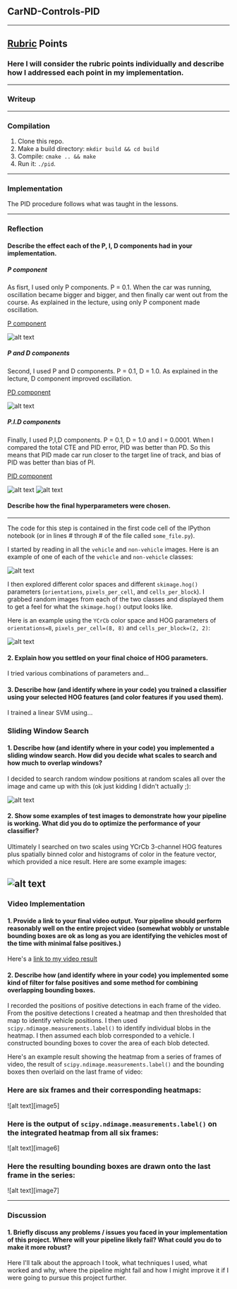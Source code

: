 ##  CarND-Controls-PID

[//]: # (Image References)
[image1]: ./results/Lecture_P.png
[image2]: ./results/Lecture_PD.png
[image3]: ./results/PD_error.png
[image4]: ./results/PID_error.png

[video1]: ./results/001_P2.mov
[video2]: ./results/002_P2.mov
[video3]: ./results/003_P2.mov

---

## [Rubric](https://review.udacity.com/#!/rubrics/824/view) Points
### Here I will consider the rubric points individually and describe how I addressed each point in my implementation.  

---
### Writeup

---

### Compilation

1. Clone this repo.
2. Make a build directory: `mkdir build && cd build`
3. Compile: `cmake .. && make`
4. Run it: `./pid`. 

---

### Implementation
The PID procedure follows what was taught in the lessons.

---

### Reflection
#### Describe the effect each of the P, I, D components had in your implementation.
##### P component
As fisrt, I used only P components. P = 0.1.
When the car was running, oscillation became bigger and bigger, and then finally car went out from the course.
As explained in the lecture, using only P component made oscillation.

[P component](./results/001_P2.mov)

![alt text][image1]


##### P and D components
Second, I used P and D components. P = 0.1, D = 1.0. 
As explained in the lecture, D component improved oscillation.

[PD component](./results/002_PD2.mov)

![alt text][image2]

##### P.I.D components
Finally, I used P,I,D components. P = 0.1, D = 1.0 and I = 0.0001. 
When I compared the total CTE and PID error, PID was better than PD. So this means that PID made car run closer to the target line of track, and bias of PID was better than bias of PI.

[PID component](./results/003_PID2.mov)

![alt text][image3]
![alt text][image4]

#### Describe how the final hyperparameters were chosen.


---



The code for this step is contained in the first code cell of the IPython notebook (or in lines # through # of the file called `some_file.py`).  

I started by reading in all the `vehicle` and `non-vehicle` images.  Here is an example of one of each of the `vehicle` and `non-vehicle` classes:

![alt text][image1]

I then explored different color spaces and different `skimage.hog()` parameters (`orientations`, `pixels_per_cell`, and `cells_per_block`).  I grabbed random images from each of the two classes and displayed them to get a feel for what the `skimage.hog()` output looks like.

Here is an example using the `YCrCb` color space and HOG parameters of `orientations=8`, `pixels_per_cell=(8, 8)` and `cells_per_block=(2, 2)`:


![alt text][image2]

#### 2. Explain how you settled on your final choice of HOG parameters.

I tried various combinations of parameters and...

#### 3. Describe how (and identify where in your code) you trained a classifier using your selected HOG features (and color features if you used them).

I trained a linear SVM using...

### Sliding Window Search

#### 1. Describe how (and identify where in your code) you implemented a sliding window search.  How did you decide what scales to search and how much to overlap windows?

I decided to search random window positions at random scales all over the image and came up with this (ok just kidding I didn't actually ;):

![alt text][image3]

#### 2. Show some examples of test images to demonstrate how your pipeline is working.  What did you do to optimize the performance of your classifier?

Ultimately I searched on two scales using YCrCb 3-channel HOG features plus spatially binned color and histograms of color in the feature vector, which provided a nice result.  Here are some example images:

![alt text][image4]
---

### Video Implementation

#### 1. Provide a link to your final video output.  Your pipeline should perform reasonably well on the entire project video (somewhat wobbly or unstable bounding boxes are ok as long as you are identifying the vehicles most of the time with minimal false positives.)
Here's a [link to my video result](./project_video.mp4)


#### 2. Describe how (and identify where in your code) you implemented some kind of filter for false positives and some method for combining overlapping bounding boxes.

I recorded the positions of positive detections in each frame of the video.  From the positive detections I created a heatmap and then thresholded that map to identify vehicle positions.  I then used `scipy.ndimage.measurements.label()` to identify individual blobs in the heatmap.  I then assumed each blob corresponded to a vehicle.  I constructed bounding boxes to cover the area of each blob detected.  

Here's an example result showing the heatmap from a series of frames of video, the result of `scipy.ndimage.measurements.label()` and the bounding boxes then overlaid on the last frame of video:

### Here are six frames and their corresponding heatmaps:

![alt text][image5]

### Here is the output of `scipy.ndimage.measurements.label()` on the integrated heatmap from all six frames:
![alt text][image6]

### Here the resulting bounding boxes are drawn onto the last frame in the series:
![alt text][image7]



---

### Discussion

#### 1. Briefly discuss any problems / issues you faced in your implementation of this project.  Where will your pipeline likely fail?  What could you do to make it more robust?

Here I'll talk about the approach I took, what techniques I used, what worked and why, where the pipeline might fail and how I might improve it if I were going to pursue this project further.  

